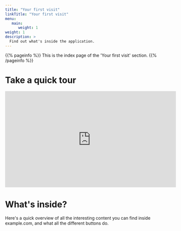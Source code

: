 ```yaml
---
title: "Your first visit"
linkTitle: "Your first visit"
menu:
   main:
      weight: 1
weight: 1
description: >
  Find out what's inside the application.
---
```


{{% pageinfo %}}
This is the index page of the 'Your first visit' section.
{{% /pageinfo %}}


# Take a quick tour

<iframe width="560" height="315" src="https://www.youtube.com/embed/GZOGlxFER_I" title="YouTube video player" frameborder="0" allow="accelerometer; autoplay; clipboard-write; encrypted-media; gyroscope; picture-in-picture" allowfullscreen></iframe>

# What's inside?

Here's a quick overview of all the interesting content you can find inside example.com, and what all the different buttons do.